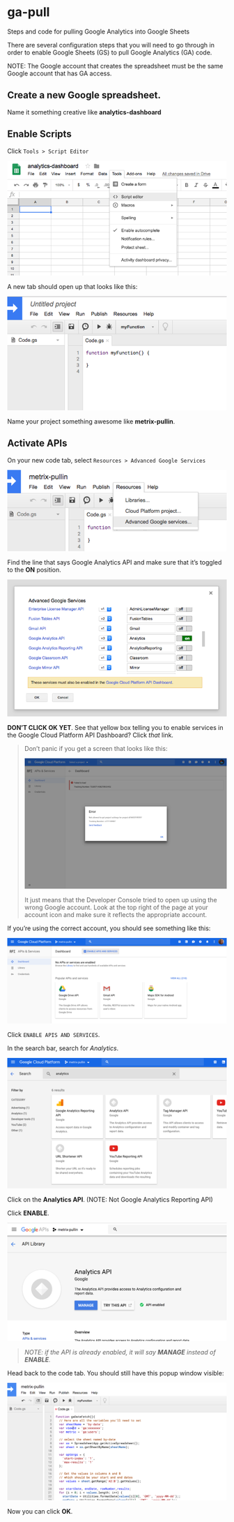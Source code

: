 # ga-pull
Steps and code for pulling Google Analytics into Google Sheets

There are several configuration steps that you will need to go through in order to enable Google Sheets (GS) to pull Google Analytics (GA) code.

NOTE: The Google account that creates the spreadsheet must be the same Google account that has GA access.


## Create a new Google spreadsheet. 
Name it something creative like **analytics-dashboard**


## Enable Scripts
Click `Tools > Script Editor`

![alt text](https://github.com/akanik/ga-pull/raw/master/img/ga-pull-1-sync-script.png "add google sheets script image")

A new tab should open up that looks like this:

![alt text](https://github.com/akanik/ga-pull/raw/master/img/ga-pull-2-new-script.png "new sheets script image")

Name your project something awesome like **metrix-pullin**.


## Activate APIs
On your new code tab, select `Resources > Advanced Google Services`

![alt text](https://github.com/akanik/ga-pull/raw/master/img/ga-pull-3-google-services.png "google api services image")

Find the line that says Google Analytics API and make sure that it’s toggled to the  **ON**  position.

![alt text](https://github.com/akanik/ga-pull/raw/master/img/ga-pull-4-analytics-api.png "google analytics api image")

**DON’T CLICK OK YET**. See that yellow box telling you to enable services in the Google Cloud Platform API Dashboard? Click _that_ link.

> Don’t panic if you get a screen that looks like this:
>
> ![alt text](https://github.com/akanik/ga-pull/raw/master/img/ga-pull-5-account-error.png "api account error image")
> 
> It just means that the Developer Console tried to open up using the wrong Google account. Look at the top right of the page at your account icon and make sure it reflects the appropriate account.

If you’re using the correct account, you should see something like this:

![alt text](https://github.com/akanik/ga-pull/raw/master/img/ga-pull-6-cloud-dashboard.png "google api cloud dashboard image")

Click `ENABLE APIS AND SERVICES`.

In the search bar, search for _Analytics_.

![alt text](https://github.com/akanik/ga-pull/raw/master/img/ga-pull-7-cloud-search.png "google api cloud search image")

Click on the **Analytics API**. (NOTE: Not Google Analytics Reporting API)

Click **ENABLE**.

![alt text](https://github.com/akanik/ga-pull/raw/master/img/ga-pull-8-enable-api.png "google api enable image")

> _NOTE: if the API is already enabled, it will say **MANAGE** instead of **ENABLE**._


Head back to the code tab. You should still have this popup window visible:

![alt text](https://github.com/akanik/ga-pull/raw/master/img/ga-pull-9-fetch-script.png "google api enable image")

Now you can click **OK**.






